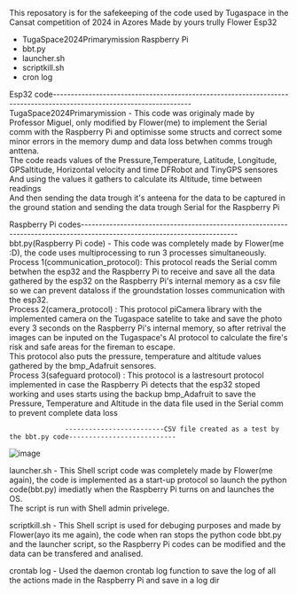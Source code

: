 This reposatory is for the safekeeping of the code used by Tugaspace in the Cansat competition of 2024 in Azores
Made by yours trully Flower
Esp32
- TugaSpace2024Primarymission
Raspberry Pi
- bbt.py
- launcher.sh
- scriptkill.sh
- cron log

Esp32 code---------------------------------------------------------------------------------------------------------------------
TugaSpace2024Primarymission - This code was originaly made by Professor Miguel, only modified by Flower(me) to implement the Serial comm with the Raspberry Pi and optimisse some 
                              structs and correct some minor errors in the memory dump and data loss betwhen comms trough anttena.<br>
                            The code reads values of the Pressure,Temperature, Latitude, Longitude, GPSaltitude, Horizontal velocity and time DFRobot and TinyGPS sensores <br>
                          And using the values it gathers to calculate its Altitude, time between readings <br>
                          And then sending the data trough it's anteena for the data to be captured in the ground station and sending the 
                          data trough Serial for the Raspberry Pi<br>
<p>                              
Raspberry Pi codes--------------------------------------------------------------------------------------------------------------------------
bbt.py(Raspberry Pi code)   - This code was completely made by Flower(me :D), the code uses multiprocessing to run 3 processes simultaneously. <br>
Process 1(communication_protocol): This protocol reads the Serial comm betwhen the esp32 and the Raspberry Pi 
to receive and save all the data gathered by the esp32 on the Raspberry 
Pi's internal memory as a csv file so we can prevent dataloss if the 
groundstation losses
                                                                communication with the esp32.<br>
Process 2(camera_protocol)       : This protocol piCamera library with the implemented camera on the Tugaspace 
satelite to take and save the photo 
every 3
                                                                seconds on the Raspberry Pi's internal memory, so after retrival the images can be inputed on the Tugaspace's AI protocol to calculate the fire's risk and safe areas for the fireman to escape.<br>This protocol also puts the pressure, temperature and altitude values gathered by the bmp_Adafruit sensores.<br>
  Process 3(safeguard protocol)    : This protocol is a lastresourt protocol implemented in case the Raspberry Pi detects that the esp32 stoped working and uses starts using the backup bmp_Adafruit to save the Pressure, Temperature and Altitude in the data file used in the 
                                                                  Serial comm to prevent complete data loss <br>
                                                                  
                  -------------------------CSV file created as a test by the bbt.py code---------------------------
![image](https://github.com/Flower804/Tugaspace_code_2024/assets/146494346/5c40626b-d289-4812-984d-4504ab2178ed)

launcher.sh                - This Shell script code was completely made by Flower(me again), the code is implemented as a start-up protocol so launch the 
python code(bbt.py) imediatly when the Raspberry Pi turns on and launches the OS.<br>
The script is run with Shell admin privelege.

scriptkill.sh              - This Shell script is used for debuging purposes and made by Flower(ayo its me again), the code when ran stops the python code 
bbt.py and the launcher script, so the Raspberry Pi codes can be modified and the data can be transfered and analised.

crontab log                - Used the daemon crontab log function to save the log of all the actions made in the Raspberry Pi and save in a log dir

